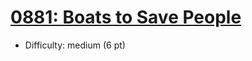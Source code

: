 # [0881: Boats to Save People](https://leetcode.com/problems/boats-to-save-people)
- Difficulty: medium (6 pt)
        